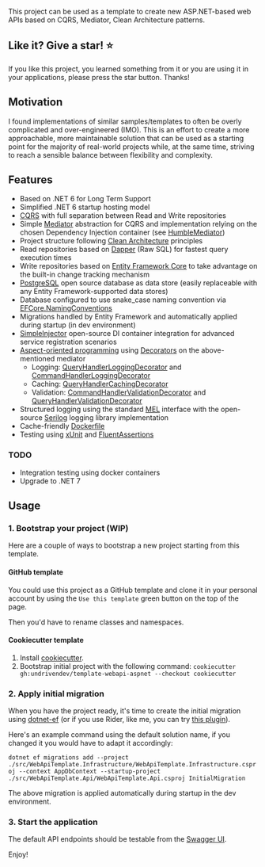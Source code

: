 This project can be used as a template to create new ASP.NET-based web APIs based on CQRS, Mediator, Clean Architecture patterns.

## Like it? Give a star! :star:
If you like this project, you learned something from it or you are using it in your applications, please press the star button. Thanks!

## Motivation
I found implementations of similar samples/templates to often be overly complicated and over-engineered (IMO). This is an effort to create a more approachable, more maintainable solution that can be used as a starting point for the majority of real-world projects while, at the same time, striving to reach a sensible balance between flexibility and complexity.

## Features
- Based on .NET 6 for Long Term Support
- Simplified .NET 6 startup hosting model
- [CQRS](https://docs.microsoft.com/en-us/azure/architecture/patterns/cqrs) with full separation between Read and Write repositories
- Simple [Mediator](https://en.wikipedia.org/wiki/Mediator_pattern) abstraction for CQRS and implementation relying on the chosen Dependency Injection container (see [HumbleMediator](https://en.wikipedia.org/wiki/Mediator_pattern))
- Project structure following [Clean Architecture](https://blog.cleancoder.com/uncle-bob/2012/08/13/the-clean-architecture.html) principles
- Read repositories based on [Dapper](https://dapperlib.github.io/Dapper/) (Raw SQL) for fastest query execution times
- Write repositories based on [Entity Framework Core](https://github.com/dotnet/efcore) to take advantage on the built-in change tracking mechanism
- [PostgreSQL](https://www.postgresql.org/) open source database as data store (easily replaceable with any Entity Framework-supported data stores)
- Database configured to use snake_case naming convention via [EFCore.NamingConventions](https://github.com/efcore/EFCore.NamingConventions)
- Migrations handled by Entity Framework and automatically applied during startup (in dev environment)
- [SimpleInjector](https://simpleinjector.org/) open-source DI container integration for advanced service registration scenarios
- [Aspect-oriented programming](https://en.wikipedia.org/wiki/Aspect-oriented_programming) using [Decorators](https://en.wikipedia.org/wiki/Decorator_pattern) on the above-mentioned mediator
  - Logging: [QueryHandlerLoggingDecorator](src/WebApiTemplate.Application/Logging/QueryHandlerLoggingDecorator.cs) and [CommandHandlerLoggingDecorator](src/WebApiTemplate.Application/Logging/CommandHandlerLoggingDecorator.cs)
  - Caching: [QueryHandlerCachingDecorator](src/WebApiTemplate.Application/QueryHandlerCachingDecorator.cs)
  - Validation: [CommandHandlerValidationDecorator](src/WebApiTemplate.Application/Validation/CommandHandlerValidationDecorator.cs) and [QueryHandlerValidationDecorator](src/WebApiTemplate.Application/Validation/QueryHandlerValidationDecorator.cs)
- Structured logging using the standard [MEL](https://github.com/dotnet/runtime/tree/main/src/libraries/Microsoft.Extensions.Logging.Abstractions) interface with the open-source [Serilog](https://serilog.net/) logging library implementation
- Cache-friendly [Dockerfile](src/WebApiTemplate.Api/Dockerfile)
- Testing using [xUnit](https://xunit.net/) and [FluentAssertions](https://fluentassertions.com/)

### TODO
- Integration testing using docker containers
- Upgrade to .NET 7


## Usage
### 1. Bootstrap your project (WIP)
Here are a couple of ways to bootstrap a new project starting from this template.
#### GitHub template
You could use this project as a GitHub template and clone it in your personal account by using the `Use this template` green button on the top of the page.

Then you'd have to rename classes and namespaces.
#### Cookiecutter template
1. Install [cookiecutter](https://www.cookiecutter.io/).
2. Bootstrap initial project with the following command: `cookiecutter gh:undrivendev/template-webapi-aspnet --checkout cookiecutter`

### 2. Apply initial migration
When you have the project ready, it's time to create the initial migration using [dotnet-ef](https://docs.microsoft.com/en-us/ef/core/cli/dotnet) (or if you use Rider, like me, you can try [this plugin](https://plugins.jetbrains.com/plugin/18147-entity-framework-core-ui)).

Here's an example command using the default solution name, if you changed it you would have to adapt it accordingly:

`dotnet ef migrations add --project ./src/WebApiTemplate.Infrastructure/WebApiTemplate.Infrastructure.csproj --context AppDbContext --startup-project ./src/WebApiTemplate.Api/WebApiTemplate.Api.csproj InitialMigration`

The above migration is applied automatically during startup in the dev environment.

### 3. Start the application
The default API endpoints should be testable from the [Swagger UI](http://localhost:5000/swagger/index.html).

Enjoy!

